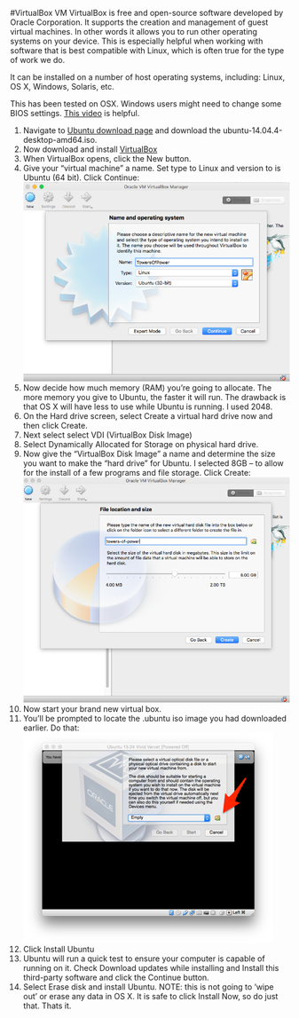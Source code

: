#VirtualBox
VM VirtualBox is free and open-source software developed by Oracle Corporation. It supports the creation and management of guest virtual machines. In other words it allows you to run other operating systems on your device. This is especially helpful when working with software that is best compatible with Linux, which is often true for the type of work we do.


It can be installed on a number of host operating systems, including: Linux, OS X, Windows, Solaris, etc.

This has been tested on OSX. Windows users might need to change some BIOS settings. [This video](https://www.youtube.com/watch?v=1wc3fjGtPHU) is helpful.

1. Navigate to [Ubuntu download page](http://mirror.pnl.gov/releases/14.04.5) and download the ubuntu-14.04.4-desktop-amd64.iso. 
2. Now download and install [VirtualBox](https://www.virtualbox.org/wiki/Downloads)
3. When VirtualBox opens, click the New button.
4. Give your “virtual machine” a name. Set type to Linux and version to is Ubuntu (64 bit). Click Continue: ![alt text](./vb1.png)
5. Now decide how much memory (RAM) you’re going to allocate. The more memory you give to Ubuntu, the faster it will run. The drawback is that OS X will have less to use while Ubuntu is running. I used 2048.
6. On the Hard drive screen, select Create a virtual hard drive now and then click Create.
7. Next select select VDI (VirtualBox Disk Image)
8. Select Dynamically Allocated for Storage on physical hard drive.
9. Now give the “VirtualBox Disk Image” a name and determine the size you want to make the “hard drive” for Ubuntu. I selected 8GB – to allow for the install of a few programs and file storage. Click Create: ![alt text](./vb2.png) 
10. Now start your brand new virtual box.
11. You’ll be prompted to locate the .ubuntu iso image you had downloaded earlier.  Do that: ![alt text](./vb3.png)
12. Click Install Ubuntu
13. Ubuntu will run a quick test to ensure your computer is capable of running on it. Check Download updates while installing and Install this third-party software and click the Continue button.
14. Select Erase disk and install Ubuntu. NOTE: this is not going to ‘wipe out’ or erase any data in OS X. It is safe to click Install Now, so do just that.  Thats it. 
